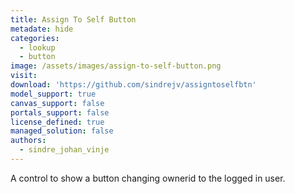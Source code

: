 ```yaml
---
title: Assign To Self Button
metadate: hide
categories:
  - lookup
  - button
image: /assets/images/assign-to-self-button.png
visit:
download: 'https://github.com/sindrejv/assigntoselfbtn'
model_support: true
canvas_support: false
portals_support: false
license_defined: true
managed_solution: false
authors:
  - sindre_johan_vinje
---
```

A control to show a button changing ownerid to the logged in user.
